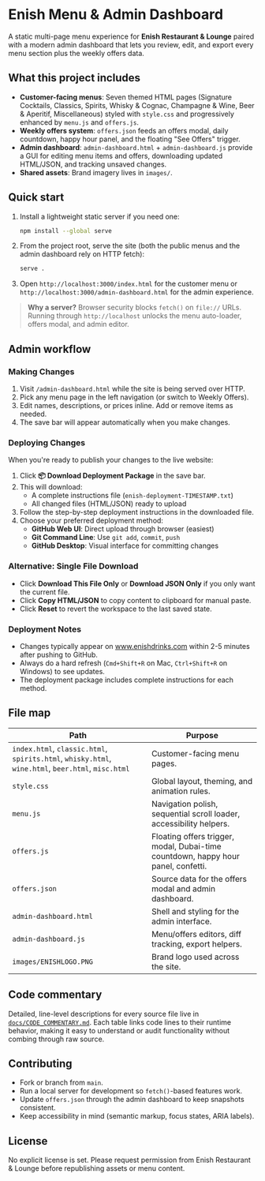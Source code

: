 # Enish Menu & Admin Dashboard

A static multi-page menu experience for **Enish Restaurant & Lounge** paired with a modern admin dashboard that lets you review, edit, and export every menu section plus the weekly offers data.

## What this project includes

- **Customer-facing menus**: Seven themed HTML pages (Signature Cocktails, Classics, Spirits, Whisky & Cognac, Champagne & Wine, Beer & Aperitif, Miscellaneous) styled with `style.css` and progressively enhanced by `menu.js` and `offers.js`.
- **Weekly offers system**: `offers.json` feeds an offers modal, daily countdown, happy hour panel, and the floating "See Offers" trigger.
- **Admin dashboard**: `admin-dashboard.html` + `admin-dashboard.js` provide a GUI for editing menu items and offers, downloading updated HTML/JSON, and tracking unsaved changes.
- **Shared assets**: Brand imagery lives in `images/`.

## Quick start

1. Install a lightweight static server if you need one:
   ```bash
   npm install --global serve
   ```
2. From the project root, serve the site (both the public menus and the admin dashboard rely on HTTP fetch):
   ```bash
   serve .
   ```
3. Open `http://localhost:3000/index.html` for the customer menu or `http://localhost:3000/admin-dashboard.html` for the admin experience.

> **Why a server?** Browser security blocks `fetch()` on `file://` URLs. Running through `http://localhost` unlocks the menu auto-loader, offers modal, and admin editor.

## Admin workflow

### Making Changes
1. Visit `/admin-dashboard.html` while the site is being served over HTTP.
2. Pick any menu page in the left navigation (or switch to Weekly Offers).
3. Edit names, descriptions, or prices inline. Add or remove items as needed.
4. The save bar will appear automatically when you make changes.

### Deploying Changes
When you're ready to publish your changes to the live website:

1. Click **📦 Download Deployment Package** in the save bar.
2. This will download:
   - A complete instructions file (`enish-deployment-TIMESTAMP.txt`)
   - All changed files (HTML/JSON) ready to upload
3. Follow the step-by-step deployment instructions in the downloaded file.
4. Choose your preferred deployment method:
   - **GitHub Web UI**: Direct upload through browser (easiest)
   - **Git Command Line**: Use `git add`, `commit`, `push`
   - **GitHub Desktop**: Visual interface for committing changes

### Alternative: Single File Download
- Click **Download This File Only** or **Download JSON Only** if you only want the current file.
- Click **Copy HTML/JSON** to copy content to clipboard for manual paste.
- Click **Reset** to revert the workspace to the last saved state.

### Deployment Notes
- Changes typically appear on www.enishdrinks.com within 2-5 minutes after pushing to GitHub.
- Always do a hard refresh (`Cmd+Shift+R` on Mac, `Ctrl+Shift+R` on Windows) to see updates.
- The deployment package includes complete instructions for each method.

## File map

| Path | Purpose |
| --- | --- |
| `index.html`, `classic.html`, `spirits.html`, `whisky.html`, `wine.html`, `beer.html`, `misc.html` | Customer-facing menu pages. |
| `style.css` | Global layout, theming, and animation rules. |
| `menu.js` | Navigation polish, sequential scroll loader, accessibility helpers. |
| `offers.js` | Floating offers trigger, modal, Dubai-time countdown, happy hour panel, confetti. |
| `offers.json` | Source data for the offers modal and admin dashboard. |
| `admin-dashboard.html` | Shell and styling for the admin interface. |
| `admin-dashboard.js` | Menu/offers editors, diff tracking, export helpers. |
| `images/ENISHLOGO.PNG` | Brand logo used across the site. |

## Code commentary

Detailed, line-level descriptions for every source file live in [`docs/CODE_COMMENTARY.md`](docs/CODE_COMMENTARY.md). Each table links code lines to their runtime behavior, making it easy to understand or audit functionality without combing through raw source.

## Contributing

- Fork or branch from `main`.
- Run a local server for development so `fetch()`-based features work.
- Update `offers.json` through the admin dashboard to keep snapshots consistent.
- Keep accessibility in mind (semantic markup, focus states, ARIA labels).

## License

No explicit license is set. Please request permission from Enish Restaurant & Lounge before republishing assets or menu content.
